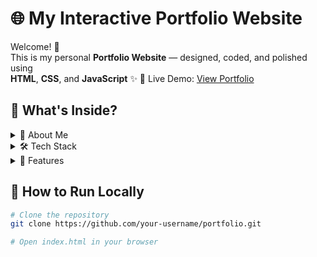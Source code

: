 # 🌐 My Interactive Portfolio Website

Welcome! 👋  
This is my personal **Portfolio Website** — designed, coded, and polished using  
**HTML**, **CSS**, and **JavaScript** ✨
🚀 Live Demo: [View Portfolio](https://m-mohid-error.github.io/TASK-1/)  

## 📌 What's Inside?  

<details>
<summary>💼 About Me</summary>

Hi! I'm **MUHAMMAD MOHID**, a passionate **Full Stack Developer in progress** 🚀  
Currently mastering **Front-End Development** while working towards full-stack skills.  
I love creating clean, responsive, and user-friendly designs — and this portfolio is my digital home.

</details>

<details>
<summary>🛠 Tech Stack</summary>

- **HTML5** → Semantic structure for clean and accessible content  
- **CSS3** → Flexbox, Grid, Animations, and a touch of gradient magic  
- **JavaScript** → Interactivity, DOM manipulation, and smooth UI behavior  

</details>

<details>
<summary>🎯 Features</summary>

- 📱 **Responsive Design** for mobile, tablet, and desktop  
- ✨ **Animations & Transitions** for a smooth, modern feel  
- 📂 **Project Showcase** with live links and GitHub repos  
- 📧 **Contact Section** with interactive form and direct email link  

</details>


## 🚀 How to Run Locally

```bash
# Clone the repository
git clone https://github.com/your-username/portfolio.git

# Open index.html in your browser
